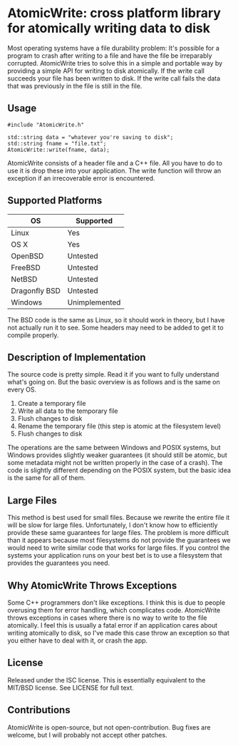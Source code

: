 # AtomicWrite: cross platform library for atomically writing data to disk

Most operating systems have a file durability problem: It's possible for a
program to crash after writing to a file and have the file be irreparably
corrupted. AtomicWrite tries to solve this in a simple and portable way by
providing a simple API for writing to disk atomically. If the write call
succeeds your file has been written to disk. If the write call fails the data
that was previously in the file is still in the file.

## Usage

    #include "AtomicWrite.h"

    std::string data = "whatever you're saving to disk";
    std::string fname = "file.txt";
    AtomicWrite::write(fname, data);

AtomicWrite consists of a header file and a C++ file. All you have to do to use
it is drop these into your application. The write function will throw an
exception if an irrecoverable error is encountered.

## Supported Platforms

| OS		| Supported	|
| ------------- | ------------- |
| Linux		| Yes		|
| OS X		| Yes		|
| OpenBSD	| Untested	|
| FreeBSD	| Untested	|
| NetBSD	| Untested	|
| Dragonfly BSD	| Untested	|
| Windows	| Unimplemented |

The BSD code is the same as Linux, so it should work in theory, but I have not
actually run it to see. Some headers may need to be added to get it to compile
properly.

## Description of Implementation

The source code is pretty simple. Read it if you want to fully understand what's
going on. But the basic overview is as follows and is the same on every OS.

1. Create a temporary file
2. Write all data to the temporary file
3. Flush changes to disk
4. Rename the temporary file (this step is atomic at the filesystem level)
5. Flush changes to disk

The operations are the same between Windows and POSIX systems, but Windows
provides slightly weaker guarantees (it should still be atomic, but some
metadata might not be written properly in the case of a crash). The code is
slightly different depending on the POSIX system, but the basic idea is the same
for all of them.

## Large Files

This method is best used for small files. Because we rewrite the entire file it
will be slow for large files. Unfortunately, I don't know how to efficiently
provide these same guarantees for large files. The problem is more difficult
than it appears because most filesystems do not provide the guarantees we would
need to write similar code that works for large files. If you control the
systems your application runs on your best bet is to use a filesystem that
provides the guarantees you need.

## Why AtomicWrite Throws Exceptions

Some C++ programmers don't like exceptions. I think this is due to people
overusing them for error handling, which complicates code. AtomicWrite throws
exceptions in cases where there is no way to write to the file atomically. I
feel this is usually a fatal error if an application cares about writing
atomically to disk, so I've made this case throw an exception so that you either
have to deal with it, or crash the app.

## License

Released under the ISC license. This is essentially equivalent to the MIT/BSD
license. See LICENSE for full text.

## Contributions

AtomicWrite is open-source, but not open-contribution. Bug fixes are welcome,
but I will probably not accept other patches.
